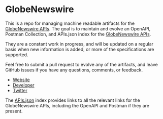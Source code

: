 # GlobeNewswireThis is a repo for managing machine readable artifacts for the [GlobeNewswire APIs](http://api.prnewswire.com). The goal is to maintain and evolve an OpenAPI, Postman Collection, and APIs.json index for the [GlobeNewswire APIs](http://api.prnewswire.com).They are a constant work in progress, and will be updated on a regular basis when new information is added, or more of the specifications are supported.Feel free to submit a pull request to evolve any of the artifacts, and leave GitHub issues if you have any questions, comments, or feedback.- [Website](http://api.prnewswire.com)- [Developer](http://api.prnewswire.com)- [Twitter](https://twitter.com/PRNewswire)The [APIs.json](https://github.com/api-evangelist/globenewswire/blob/master/apis.json) index provides links to all the relevant links for the GlobeNewswire APIs, including the OpenAPI and Postman if they are present.
